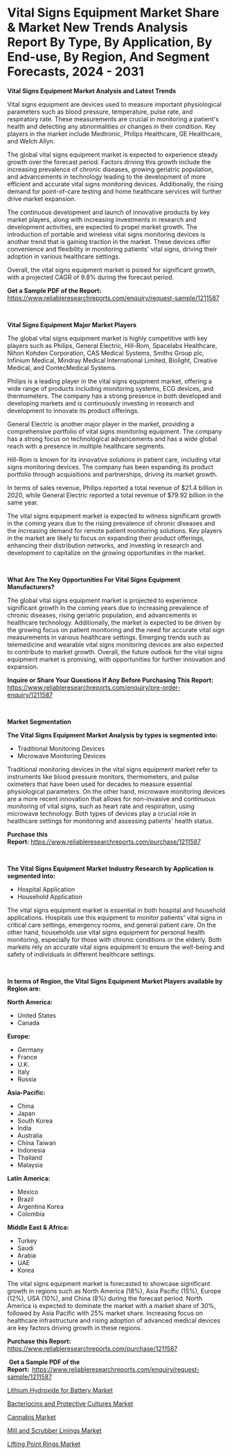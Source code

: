 <p><h1>Vital Signs Equipment Market Share & Market New Trends Analysis Report By Type, By Application, By End-use, By Region, And Segment Forecasts, 2024 - 2031</h1></p><p><strong>Vital Signs Equipment Market Analysis and Latest Trends</strong></p>
<p><p>Vital signs equipment are devices used to measure important physiological parameters such as blood pressure, temperature, pulse rate, and respiratory rate. These measurements are crucial in monitoring a patient's health and detecting any abnormalities or changes in their condition. Key players in the market include Medtronic, Philips Healthcare, GE Healthcare, and Welch Allyn.</p><p>The global vital signs equipment market is expected to experience steady growth over the forecast period. Factors driving this growth include the increasing prevalence of chronic diseases, growing geriatric population, and advancements in technology leading to the development of more efficient and accurate vital signs monitoring devices. Additionally, the rising demand for point-of-care testing and home healthcare services will further drive market expansion.</p><p>The continuous development and launch of innovative products by key market players, along with increasing investments in research and development activities, are expected to propel market growth. The introduction of portable and wireless vital signs monitoring devices is another trend that is gaining traction in the market. These devices offer convenience and flexibility in monitoring patients' vital signs, driving their adoption in various healthcare settings.</p><p>Overall, the vital signs equipment market is poised for significant growth, with a projected CAGR of 9.8% during the forecast period.</p></p>
<p><strong>Get a Sample PDF of the Report:&nbsp;</strong> <a href="https://www.reliableresearchreports.com/enquiry/request-sample/1211587">https://www.reliableresearchreports.com/enquiry/request-sample/1211587</a></p>
<p>&nbsp;</p>
<p><strong>Vital Signs Equipment Major Market Players</strong></p>
<p><p>The global vital signs equipment market is highly competitive with key players such as Philips, General Electric, Hill-Rom, Spacelabs Healthcare, Nihon Kohden Corporation, CAS Medical Systems, Smiths Group plc, Infinium Medical, Mindray Medical International Limited, Biolight, Creative Medical, and ContecMedical Systems.</p><p>Philips is a leading player in the vital signs equipment market, offering a wide range of products including monitoring systems, ECG devices, and thermometers. The company has a strong presence in both developed and developing markets and is continuously investing in research and development to innovate its product offerings.</p><p>General Electric is another major player in the market, providing a comprehensive portfolio of vital signs monitoring equipment. The company has a strong focus on technological advancements and has a wide global reach with a presence in multiple healthcare segments.</p><p>Hill-Rom is known for its innovative solutions in patient care, including vital signs monitoring devices. The company has been expanding its product portfolio through acquisitions and partnerships, driving its market growth.</p><p>In terms of sales revenue, Philips reported a total revenue of $21.4 billion in 2020, while General Electric reported a total revenue of $79.92 billion in the same year.</p><p>The vital signs equipment market is expected to witness significant growth in the coming years due to the rising prevalence of chronic diseases and the increasing demand for remote patient monitoring solutions. Key players in the market are likely to focus on expanding their product offerings, enhancing their distribution networks, and investing in research and development to capitalize on the growing opportunities in the market.</p></p>
<p>&nbsp;</p>
<p><strong>What Are The Key Opportunities For Vital Signs Equipment Manufacturers?</strong></p>
<p><p>The global vital signs equipment market is projected to experience significant growth in the coming years due to increasing prevalence of chronic diseases, rising geriatric population, and advancements in healthcare technology. Additionally, the market is expected to be driven by the growing focus on patient monitoring and the need for accurate vital sign measurements in various healthcare settings. Emerging trends such as telemedicine and wearable vital signs monitoring devices are also expected to contribute to market growth. Overall, the future outlook for the vital signs equipment market is promising, with opportunities for further innovation and expansion.</p></p>
<p><strong>Inquire or Share Your Questions If Any Before Purchasing This Report:</strong> <a href="https://www.reliableresearchreports.com/enquiry/pre-order-enquiry/1211587">https://www.reliableresearchreports.com/enquiry/pre-order-enquiry/1211587</a></p>
<p>&nbsp;</p>
<p><strong>Market Segmentation</strong></p>
<p><strong>The Vital Signs Equipment Market Analysis by types is segmented into:</strong></p>
<p><ul><li>Traditional Monitoring Devices</li><li>Microwave Monitoring Devices</li></ul></p>
<p><p>Traditional monitoring devices in the vital signs equipment market refer to instruments like blood pressure monitors, thermometers, and pulse oximeters that have been used for decades to measure essential physiological parameters. On the other hand, microwave monitoring devices are a more recent innovation that allows for non-invasive and continuous monitoring of vital signs, such as heart rate and respiration, using microwave technology. Both types of devices play a crucial role in healthcare settings for monitoring and assessing patients' health status.</p></p>
<p><strong>Purchase this Report:&nbsp;</strong><a href="https://www.reliableresearchreports.com/purchase/1211587">https://www.reliableresearchreports.com/purchase/1211587</a></p>
<p>&nbsp;</p>
<p><strong>The Vital Signs Equipment Market Industry Research by Application is segmented into:</strong></p>
<p><ul><li>Hospital Application</li><li>Household Application</li></ul></p>
<p><p>The vital signs equipment market is essential in both hospital and household applications. Hospitals use this equipment to monitor patients' vital signs in critical care settings, emergency rooms, and general patient care. On the other hand, households use vital signs equipment for personal health monitoring, especially for those with chronic conditions or the elderly. Both markets rely on accurate vital signs equipment to ensure the well-being and safety of individuals in different healthcare settings.</p></p>
<p>&nbsp;</p>
<p><strong>In terms of Region, the Vital Signs Equipment Market Players available by Region are:</strong></p>
<p>
    <p> <strong> North America: </strong>
        <ul>
            <li>United States</li>
            <li>Canada</li>
        </ul>
        </p> 
    <p> <strong> Europe: </strong>
        <ul>
            <li>Germany</li>
            <li>France</li>
            <li>U.K.</li>
            <li>Italy</li>
            <li>Russia</li>
        </ul>
        </p> 
    <p> <strong> Asia-Pacific: </strong>
        <ul>
            <li>China</li>
            <li>Japan</li>
            <li>South Korea</li>
            <li>India</li>
            <li>Australia</li>
            <li>China Taiwan</li>
            <li>Indonesia</li>
            <li>Thailand</li>
            <li>Malaysia</li>
        </ul>
        </p> 
    <p> <strong> Latin America: </strong>
        <ul>
            <li>Mexico</li>
            <li>Brazil</li>
            <li>Argentina Korea</li>
            <li>Colombia</li>
        </ul>
        </p> 
    <p> <strong> Middle East & Africa: </strong>
        <ul>
            <li>Turkey</li>
            <li>Saudi</li>
            <li>Arabia</li>
            <li>UAE</li>
            <li>Korea</li>
        </ul>
    </p>
    </p>
<p><p>The vital signs equipment market is forecasted to showcase significant growth in regions such as North America (18%), Asia Pacific (15%), Europe (12%), USA (10%), and China (8%) during the forecast period. North America is expected to dominate the market with a market share of 30%, followed by Asia Pacific with 25% market share. Increasing focus on healthcare infrastructure and rising adoption of advanced medical devices are key factors driving growth in these regions.</p></p>
<p><strong>Purchase this Report: </strong><a href="https://www.reliableresearchreports.com/purchase/1211587">https://www.reliableresearchreports.com/purchase/1211587</a></p>
<p>&nbsp;<strong>Get a Sample PDF of the Report:&nbsp;&nbsp;</strong><a href="https://www.reliableresearchreports.com/enquiry/request-sample/1211587">https://www.reliableresearchreports.com/enquiry/request-sample/1211587</a></p>
<p><strong></strong></p>
<p><p><a href="https://medium.com/@paulmcglynn6456/lithium-hydroxide-for-battery-market-share-evolution-and-market-growth-trends-2024-2031-e88d57e169a9">Lithium Hydroxide for Battery Market</a></p><p><a href="https://medium.com/@joanacasper19/bacteriocins-and-protective-cultures-market-analysis-and-sze-forecasted-for-period-from-2024-to-073d1a1552b5">Bacteriocins and Protective Cultures Market</a></p><p><a href="https://medium.com/@joanacasper19/decoding-cannabis-market-metrics-market-share-trends-and-growth-patterns-071085e4e20a">Cannabis Market</a></p><p><a href="https://medium.com/@bethelokon998/mill-and-scrubber-linings-market-research-report-its-history-and-forecast-2024-to-2031-04a9508c9802">Mill and Scrubber Linings Market</a></p><p><a href="https://medium.com/@paulmcglynn6456/decoding-lifting-point-rings-market-metrics-market-share-trends-and-growth-patterns-10f65728eff6">Lifting Point Rings Market</a></p></p>